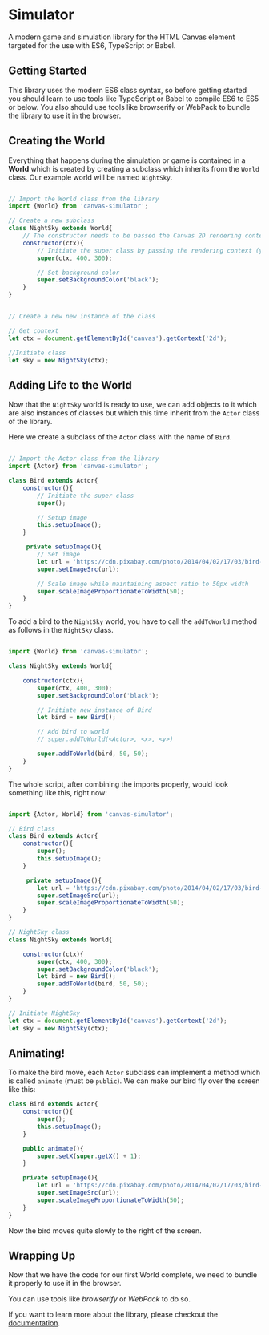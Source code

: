 # Simulator
A modern game and simulation library for the HTML Canvas element targeted for the use with ES6, TypeScript or Babel.

## Getting Started

This library uses the modern ES6 class syntax, so before getting started you should learn to use tools like TypeScript or Babel to compile ES6 to ES5 or below.
You also should use tools like browserify or WebPack to bundle the library to use it in the browser. 

## Creating the World

Everything that happens during the simulation or game is contained in a **World** which is created by creating a subclass which inherits from the `World` class. Our example world will be named `NightSky`.

```javascript

// Import the World class from the library
import {World} from 'canvas-simulator';

// Create a new subclass
class NightSky extends World{
    // The constructor needs to be passed the Canvas 2D rendering context
    constructor(ctx){
        // Initiate the super class by passing the rendering context (you can forget about it now 🎉) and width and height of the canvas (optional)
        super(ctx, 400, 300);

        // Set background color
        super.setBackgroundColor('black');
    }
}


// Create a new new instance of the class

// Get context
let ctx = document.getElementById('canvas').getContext('2d');

//Initiate class
let sky = new NightSky(ctx);

```

## Adding Life to the World

Now that the `NightSky` world is ready to use, we can add objects to it which are also instances of classes but which this time inherit from the `Actor` class of the library.

Here we create a subclass of the `Actor` class with the name of `Bird`.

```javascript

// Import the Actor class from the library
import {Actor} from 'canvas-simulator';

class Bird extends Actor{
    constructor(){
        // Initiate the super class
        super();

        // Setup image
        this.setupImage();
    }

     private setupImage(){
        // Set image
        let url = 'https://cdn.pixabay.com/photo/2014/04/02/17/03/bird-307767_640.png';
        super.setImageSrc(url);

        // Scale image while maintaining aspect ratio to 50px width
        super.scaleImageProportionateToWidth(50);
    }
}

```

To add a bird to the `NightSky` world, you have to call the `addToWorld` method as follows in the `NightSky` class.

```javascript

import {World} from 'canvas-simulator';

class NightSky extends World{

    constructor(ctx){
        super(ctx, 400, 300);
        super.setBackgroundColor('black');

        // Initiate new instance of Bird
        let bird = new Bird();

        // Add bird to world
        // super.addToWorld(<Actor>, <x>, <y>)

        super.addToWorld(bird, 50, 50);
    }
}

```

The whole script, after combining the imports properly, would look something like this, right now:

```javascript

import {Actor, World} from 'canvas-simulator';

// Bird class
class Bird extends Actor{
    constructor(){
        super();
        this.setupImage();
    }

     private setupImage(){
        let url = 'https://cdn.pixabay.com/photo/2014/04/02/17/03/bird-307767_640.png';
        super.setImageSrc(url);
        super.scaleImageProportionateToWidth(50);
    }
}

// NightSky class
class NightSky extends World{

    constructor(ctx){
        super(ctx, 400, 300);
        super.setBackgroundColor('black');
        let bird = new Bird();
        super.addToWorld(bird, 50, 50);
    }
}

// Initiate NightSky
let ctx = document.getElementById('canvas').getContext('2d');
let sky = new NightSky(ctx);

```


## Animating!

To make the bird move, each `Actor` subclass can implement a method which is called `animate` (must be `public`).
We can make our bird fly over the screen like this:

```javascript
class Bird extends Actor{
    constructor(){
        super();
        this.setupImage();
    }

    public animate(){
        super.setX(super.getX() + 1);
    }

    private setupImage(){
        let url = 'https://cdn.pixabay.com/photo/2014/04/02/17/03/bird-307767_640.png';
        super.setImageSrc(url);
        super.scaleImageProportionateToWidth(50);
    }
}
```

Now the bird moves quite slowly to the right of the screen.

## Wrapping Up

Now that we have the code for our first World complete, we need to bundle it properly to use it in the browser.

You can use tools like _browserify_ or _WebPack_ to do so.

If you want to learn more about the library, please checkout the [documentation](https://github.com/T-Specht/Simulator/blob/master/docs/overview.md "documentation"). 
